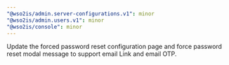 ```yaml
---
"@wso2is/admin.server-configurations.v1": minor
"@wso2is/admin.users.v1": minor
"@wso2is/console": minor
---
```


Update the forced password reset configuration page and force password reset modal message to support email Link and email OTP.
